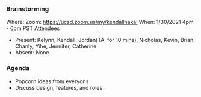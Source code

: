 ### Brainstorming
Where: Zoom: https://ucsd.zoom.us/my/kendallnakai
When: 1/30/2021 4pm - 6pm PST
Attendees
- Present: Kelynn, Kendall, Jordan(TA, for 10 mins), Nicholas, Kevin, Brian, Chanly, Yihe, Jennifer, Catherine
- Absent: None

### Agenda
- Popcorn ideas from everyons
- Discuss design, features, and roles
